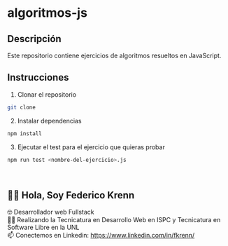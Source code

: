 # algoritmos-js

## Descripción

Este repositorio contiene ejercicios de algoritmos resueltos en JavaScript.

## Instrucciones

1. Clonar el repositorio

```bash
git clone
```

2. Instalar dependencias

```bash
npm install
```

3. Ejecutar el test para el ejercicio que quieras probar

```bash
npm run test <nombre-del-ejercicio>.js
```

<br>

## 🙋‍♂️ Hola, Soy Federico Krenn
:nerd_face: Desarrollador web Fullstack
<br>
👨‍🎓 Realizando la Tecnicatura en Desarrollo Web en ISPC y Tecnicatura en Software Libre en la UNL
<br>
📫 Conectemos en Linkedin: https://www.linkedin.com/in/fkrenn/

